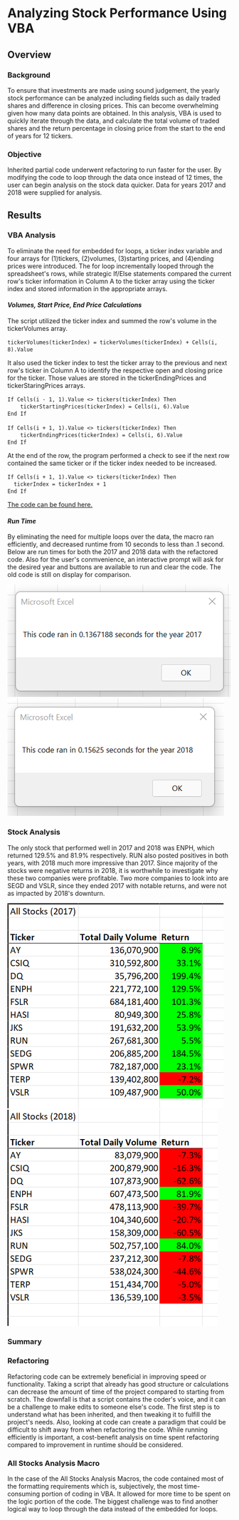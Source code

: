 # **Analyzing Stock Performance Using VBA**

## **Overview**
### Background
To ensure that investments are made using sound judgement, the yearly stock performance can be analyzed including fields such as daily traded shares and difference in closing prices.  This can become overwhelming given how many data points are obtained. In this analysis, VBA is used to quickly iterate through the data, and calculate the total volume of traded shares and the return percentage in closing price from the start to the end of years for 12 tickers. 

### Objective
Inherited partial code underwent refactoring to run faster for the user. By modifying the code to loop through the data once instead of 12 times, the user can begin analysis on the stock data quicker. Data for years 2017 and 2018 were supplied for analysis. 


## **Results**


### VBA Analysis
To eliminate the need for embedded for loops, a ticker index variable and four arrays for (1)tickers, (2)volumes, (3)starting prices, and (4)ending prices were introduced. The for loop incrementally looped through the spreadsheet's rows, while strategic If/Else statements compared the current row's ticker information in Column A to the ticker array using the ticker index and stored information in the appropriate arrays. 

#### _Volumes, Start Price, End Price Calculations_
The script utilized the ticker index and summed the row's volume in the tickerVolumes array. 

```
tickerVolumes(tickerIndex) = tickerVolumes(tickerIndex) + Cells(i, 8).Value
```

It also used the ticker index to test the ticker array to the previous and next row's ticker in Column A to identify the respective open and closing price for the ticker. Those values are stored in the tickerEndingPrices and tickerStaringPrices arrays.

```
If Cells(i - 1, 1).Value <> tickers(tickerIndex) Then
	tickerStartingPrices(tickerIndex) = Cells(i, 6).Value
End If

If Cells(i + 1, 1).Value <> tickers(tickerIndex) Then
	tickerEndingPrices(tickerIndex) = Cells(i, 6).Value
End If
```


At the end of the row, the program performed a check to see if the next row contained the same ticker or if the ticker index needed to be increased.

```
If Cells(i + 1, 1).Value <> tickers(tickerIndex) Then
  tickerIndex = tickerIndex + 1
End If
```

[The code can be found here.](./Resources/Refactored_Stock_Analysis_Code.txt) 


#### _Run Time_
By eliminating the need for multiple loops over the data, the macro ran efficiently, and decreased runtime from 10 seconds to less than .1 second. Below are run times for both the 2017 and 2018 data with the refactored code. Also for the user's conmvenience, an interactive prompt will ask for the desired year and buttons are available to run and clear the code. The old code is still on display for comparison. 

![2017 Calculation Performance](./Resources/VBA_Challenge_2017.png)
![2018 Calculation Performance](./Resources/VBA_Challenge_2018.png)


 
### Stock Analysis
The only stock that performed well in 2017 and 2018 was ENPH, which returned 129.5% and 81.9% respectively. RUN also posted positives in both years, with 2018 much more impressive than 2017.  Since majority of the stocks were negative returns in 2018, it is worthwhile to investigate why these two companies were profitable. Two more companies to look into are SEGD and VSLR, since they ended 2017 with notable returns, and were not as impacted by 2018's downturn.

![2017 Stock Performance](./Resources/2017_StockPerformance.png)
![2018 Stock Performance](./Resources/2018_StockPerformance.png)

### **Summary**


### Refactoring
Refactoring code can be extremely beneficial in improving speed or functionality. Taking a script that already has good structure or calculations can decrease the amount of time of the project compared to starting from scratch.  The downfall is that a script contains the coder's voice, and it can be a challenge to make edits to someone else's code. The first step is to understand what has been inherited, and then tweaking it to fulfill the project's needs. Also, looking at code can create a paradigm that could be difficult to shift away from when refactoring the code. While running efficiently is important, a cost-benefit analysis on time spent refactoring compared to improvement in runtime should be considered.

### All Stocks Analysis Macro 
In the case of the All Stocks Analysis Macros, the code contained most of the formatting requirements which is, subjectively, the most time-consuming portion of coding in VBA. It allowed for more time to be spent on the logic portion of the code. The biggest challenge was to find another logical way to loop through the data instead of the embedded for loops. 
